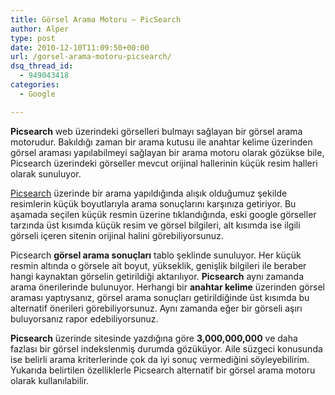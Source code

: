 ```yaml
---
title: Görsel Arama Motoru – PicSearch
author: Alper
type: post
date: 2010-12-10T11:09:50+00:00
url: /gorsel-arama-motoru-picsearch/
dsq_thread_id:
  - 949043418
categories:
  - Google

---
```

**Picsearch** web üzerindeki görselleri bulmayı sağlayan bir görsel arama motorudur. Bakıldığı zaman bir arama kutusu ile anahtar kelime üzerinden görsel araması yapılabilmeyi sağlayan bir arama motoru olarak gözükse bile, Picsearch üzerindeki görseller mevcut orijinal hallerinin küçük resim halleri olarak sunuluyor.

<a href="http://www.picsearch.com/" target="_blank">Picsearch</a> üzerinde bir arama yapıldığında alışık olduğumuz şekilde resimlerin küçük boyutlarıyla arama sonuçlarını karşınıza getiriyor. Bu aşamada seçilen küçük resmin üzerine tıklandığında, eski google görseller tarzında üst kısımda küçük resim ve görsel bilgileri, alt kısımda ise ilgili görseli içeren sitenin orijinal halini görebiliyorsunuz.

Picsearch **görsel arama sonuçları** tablo şeklinde sunuluyor. Her küçük resmin altında o görsele ait boyut, yükseklik, genişlik bilgileri ile beraber hangi kaynaktan görselin getirildiği aktarılıyor. **Picsearch** aynı zamanda arama önerilerinde bulunuyor. Herhangi bir **anahtar kelime** üzerinden görsel araması yaptıysanız, görsel arama sonuçları getirildiğinde üst kısımda bu alternatif önerileri görebiliyorsunuz. Aynı zamanda eğer bir görseli aşırı buluyorsanız rapor edebiliyorsunuz.

**Picsearch** üzerinde sitesinde yazdığına göre **3,000,000,000** ve daha fazlası bir görsel indekslenmiş durumda gözüküyor. Aile süzgeci konusunda ise belirli arama kriterlerinde çok da iyi sonuç vermediğini söyleyebilirim. Yukarıda belirtilen özelliklerle Picsearch alternatif bir görsel arama motoru olarak kullanılabilir.